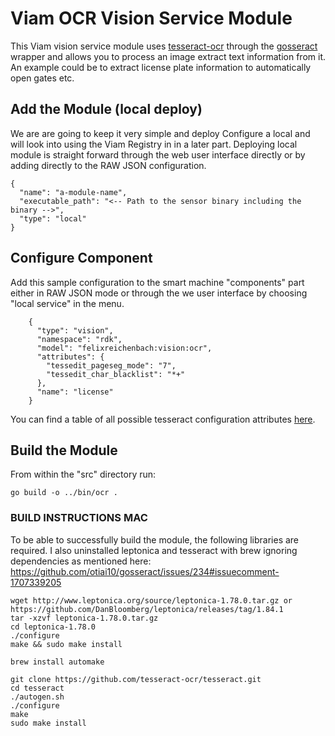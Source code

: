 # Viam OCR Vision Service Module

This Viam vision service module uses [tesseract-ocr](https://github.com/tesseract-ocr/tesseract) through the [gosseract](https://pkg.go.dev/github.com/otiai10/gosseract/v2) wrapper and allows you to process an image extract text information from it. An example could be to extract license plate information to automatically open gates etc.

## Add the Module (local deploy)

We are are going to keep it very simple and deploy Configure a local and will look into using the Viam Registry in in a later part. Deploying local module is straight forward through the web user interface directly or by adding directly to the RAW JSON configuration.

```
{
  "name": "a-module-name",
  "executable_path": "<-- Path to the sensor binary including the binary -->",
  "type": "local"
}
```

## Configure Component

Add this sample configuration to the smart machine "components" part either in RAW JSON mode or through the we user interface by choosing "local service" in the menu.

```
    {
      "type": "vision",
      "namespace": "rdk",
      "model": "felixreichenbach:vision:ocr",
      "attributes": {
        "tessedit_pageseg_mode": "7",
        "tessedit_char_blacklist": "*+"
      },
      "name": "license"
    }
```
You can find a table of all possible tesseract configuration attributes [here](tesseract-config-params.md).

## Build the Module

From within the "src" directory run:

```go build -o ../bin/ocr .```

### BUILD INSTRUCTIONS MAC

To be able to successfully build the module, the following libraries are required.
I also uninstalled leptonica and tesseract with brew ignoring dependencies as mentioned here: https://github.com/otiai10/gosseract/issues/234#issuecomment-1707339205

```
wget http://www.leptonica.org/source/leptonica-1.78.0.tar.gz or https://github.com/DanBloomberg/leptonica/releases/tag/1.84.1
tar -xzvf leptonica-1.78.0.tar.gz
cd leptonica-1.78.0
./configure
make && sudo make install
```

```
brew install automake

git clone https://github.com/tesseract-ocr/tesseract.git
cd tesseract
./autogen.sh
./configure
make
sudo make install
```
